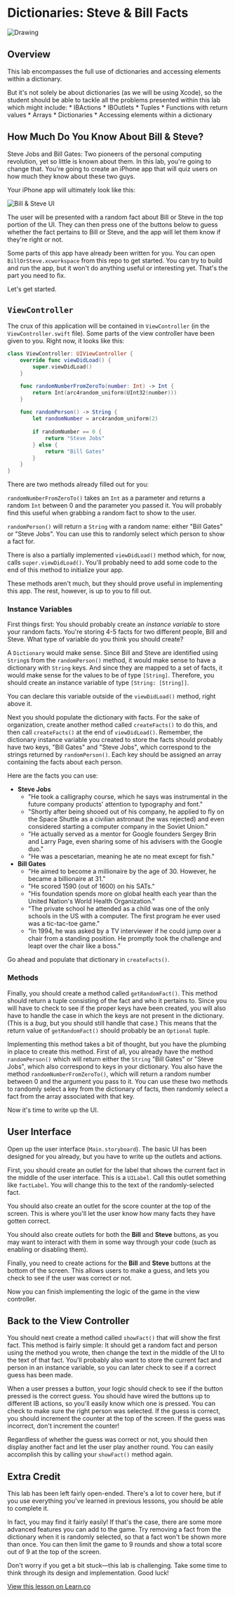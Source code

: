 # Dictionaries: Steve & Bill Facts

![Drawing](http://i.imgur.com/wDKdQ8a.jpg?1)

## Overview

This lab encompasses the full use of dictionaries and accessing elements within a dictionary.

But it's not  solely be about dictionaries (as we will be using Xcode), so the student should be able to tackle all the problems presented within this lab which might include:
	* IBActions
	* IBOutlets
	* Tuples
	* Functions with return values
	* Arrays
	* Dictionaries
	* Accessing elements within a dictionary

## How Much Do You Know About Bill & Steve?

Steve Jobs and Bill Gates: Two pioneers of the personal computing revolution, yet so little is known about them. In this lab, you're going to change that. You're going to create an iPhone app that will quiz users on how much they know about these two guys.

Your iPhone app will ultimately look like this:

![Bill & Steve UI](https://s3.amazonaws.com/learn-verified/bill-and-steve.png)

The user will be presented with a random fact about Bill or Steve in the top portion of the UI. They can then press one of the buttons below to guess whether the fact pertains to Bill or Steve, and the app will let them know if they're right or not.

Some parts of this app have already been written for you. You can open `BillOrSteve.xcworkspace` from this repo to get started. You can try to build and run the app, but it won't do anything useful or interesting yet. That's the part you need to fix.

Let's get started.

## `ViewController`

The crux of this application will be contained in `ViewController` (in the `ViewController.swift` file). Some parts of the view controller have been given to you. Right now, it looks like this:

```swift
class ViewController: UIViewController {
    override func viewDidLoad() {
        super.viewDidLoad()
    }

    func randomNumberFromZeroTo(number: Int) -> Int {
        return Int(arc4random_uniform(UInt32(number)))
    }
    
    func randomPerson() -> String {
        let randomNumber = arc4random_uniform(2)
        
        if randomNumber == 0 {
            return "Steve Jobs"
        } else {
            return "Bill Gates"
        }
    }
}
```

There are two methods already filled out for you:

`randomNumberFromZeroTo()` takes an `Int` as a parameter and returns a random `Int` between 0 and the parameter you passed it. You will probably find this useful when grabbing a random fact to show to the user.

`randomPerson()` will return a `String` with a random name: either "Bill Gates" or "Steve Jobs". You can use this to randomly select which person to show a fact for.

There is also a partially implemented `viewDidLoad()` method which, for now, calls `super.viewDidLoad()`. You'll probably need to add some code to the end of this method to initialize your app.

These methods aren't much, but they should prove useful in implementing this app. The rest, however, is up to you to fill out.

### Instance Variables

First things first: You should probably create an _instance variable_ to store your random facts. You're storing 4-5 facts for two different people, Bill and Steve. What type of variable do you think you should create?

A `Dictionary` would make sense. Since Bill and Steve are identified using `String`s from the `randomPerson()` method, it would make sense to have a dictionary with `String` keys. And since they are mapped to a set of facts, it would make sense for the values to be of type `[String]`. Therefore, you should create an instance variable of type `[String: [String]]`.

You can declare this variable outside of the `viewDidLoad()` method, right above it.

Next you should populate the dictionary with facts. For the sake of organization, create another method called `createFacts()` to do this, and then call `createFacts()` at the end of `viewDidLoad()`. Remember, the dictionary instance variable you created to store the facts should probably have two keys, "Bill Gates" and "Steve Jobs", which correspond to the strings returned by `randomPerson()`. Each key should be assigned an array containing the facts about each person.

Here are the facts you can use:

* **Steve Jobs**
	* "He took a calligraphy course, which he says was instrumental in the future company products' attention to typography and font."
	* "Shortly after being shooed out of his company, he applied to fly on the Space Shuttle as a civilian astronaut (he was rejected) and even considered starting a computer company in the Soviet Union."
	* "He actually served as a mentor for Google founders Sergey Brin and Larry Page, even sharing some of his advisers with the Google duo."
	* "He was a pescetarian, meaning he ate no meat except for fish."
* **Bill Gates**
	* "He aimed to become a millionaire by the age of 30. However, he became a billionaire at 31."
	* "He scored 1590 (out of 1600) on his SATs."
	* "His foundation spends more on global health each year than the United Nation's World Health Organization."
	* "The private school he attended as a child was one of the only schools in the US with a computer. The first program he ever used was a tic-tac-toe game."
	* "In 1994, he was asked by a TV interviewer if he could jump over a chair from a standing position. He promptly took the challenge and leapt over the chair like a boss."

Go ahead and populate that dictionary in `createFacts()`.

### Methods

Finally, you should create a method called `getRandomFact()`. This method should return a tuple consisting of the fact and who it pertains to. Since you will have to check to see if the proper keys have been created, you will also have to handle the case in which the keys are not present in the dictionary. (This is a _bug_, but you should still handle that case.) This means that the return value of `getRandomFact()` should probably be an `Optional` tuple.

Implementing this method takes a bit of thought, but you have the plumbing in place to create this method. First of all, you already have the method `randomPerson()` which will return either the `String` "Bill Gates" or "Steve Jobs", which also correspond to keys in your dictionary. You also have the method `randomNumberFromZeroTo()`, which will return a random number between 0 and the argument you pass to it. You can use these two methods to randomly select a key from the dictionary of facts, then randomly select a fact from the array associated with that key.

Now it's time to write up the UI.

## User Interface

Open up the user interface (`Main.storyboard`). The basic UI has been designed for you already, but you have to write up the outlets and actions.

First, you should create an outlet for the label that shows the current fact in the middle of the user interface. This is a `UILabel`. Call this outlet something like `factLabel`. You will change this to the text of the randomly-selected fact.

You should also create an outlet for the score counter at the top of the screen. This is where you'll let the user know how many facts they have gotten correct.

You should also create outlets for both the **Bill** and **Steve** buttons, as you may want to interact with them in some way through your code (such as enabling or disabling them).

Finally, you need to create actions for the **Bill** and **Steve** buttons at the bottom of the screen. This allows users to make a guess, and lets you check to see if the user was correct or not.

Now you can finish implementing the logic of the game in the view controller.

## Back to the View Controller

You should next create a method called `showFact()` that will show the first fact. This method is fairly simple: It should get a random fact and person using the method you wrote, then change the text in the middle of the UI to the text of that fact. You'll probably also want to store the current fact and person in an instance variable, so you can later check to see if a correct guess has been made.

When a user presses a button, your logic should check to see if the button pressed is the correct guess. You should have wired the buttons up to different IB actions, so you'll easily know which one is pressed. You can check to make sure the right person was selected. If the guess is correct, you should increment the counter at the top of the screen. If the guess was incorrect, don't increment the counter!

Regardless of whether the guess was correct or not, you should then display another fact and let the user play another round. You can easily accomplish this by calling your `showFact()` method again.

## Extra Credit

This lab has been left fairly open-ended. There's a lot to cover here, but if you use everything you've learned in previous lessons, you should be able to complete it.

In fact, you may find it fairly easily! If that's the case, there are some more advanced features you can add to the game. Try removing a fact from the dictionary when it is randomly selected, so that a fact won't be shown more than once. You can then limit the game to 9 rounds and show a total score out of 9 at the top of the screen.

Don't worry if you get a bit stuck—this lab is challenging. Take some time to think through its design and implementation. Good luck!

<a href='https://learn.co/lessons/DictionaryAllLab' data-visibility='hidden'>View this lesson on Learn.co</a>
